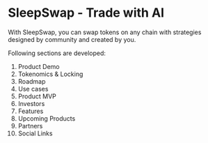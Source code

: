 # SleepSwap - Trade with AI

With SleepSwap, you can swap tokens on any chain with strategies designed by community and created by you.

Following sections are developed:

1. Product Demo
2. Tokenomics & Locking
3. Roadmap
4. Use cases
5. Product MVP
6. Investors
7. Features
8. Upcoming Products
9. Partners
10. Social Links

